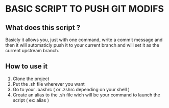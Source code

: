 # BASIC SCRIPT TO PUSH GIT MODIFS
## What does this script ?

Basicly it allows you, just with one command, write a commit message and then it will automaticly push it to your current branch and will set it as the current upstream branch.

## How to use it

1. Clone the project
2. Put the .sh file wherever you want
3. Go to your .bashrc ( or .zshrc depending on your shell )
4. Create an alias to the .sh file wich will be your command to launch the script ( ex: alias )